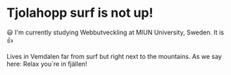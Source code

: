 # Tjolahopp surf is not up!

:smiley:  I'm currently studying Webbutveckling at MIUN University, Sweden. 
It is :thumbsup:

Lives in Vemdalen far from surf but right next to the mountains. As we say here: Relax you´re in fjällen!
